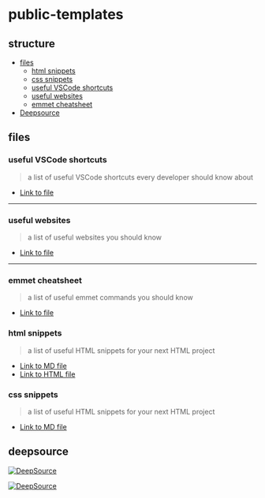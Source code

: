 # public-templates

## structure

- [files](#files)
  - [html snippets](#html-snippets)
  - [css snippets](#css-snippets)
  - [useful VSCode shortcuts](#useful-vscode-shortcuts)
  - [useful websites](#useful-websites)
  - [emmet cheatsheet](#emmet-cheatsheet)
- [Deepsource](#deepsource)

## files

### useful VSCode shortcuts

> a list of useful VSCode shortcuts every developer should know about

- [Link to file](./useful-VSCode-shortcuts.md)

---

### useful websites

> a list of useful websites you should know

- [Link to file](./useful-websites.md)

---

### emmet cheatsheet

> a list of useful emmet commands you should know

- [Link to file](./emmet-cheatsheet.md)

### html snippets

> a list of useful HTML snippets for your next HTML project

- [Link to MD file](./html/snippets.md)
- [Link to HTML file](./html/snippets.html)

### css snippets

> a list of useful HTML snippets for your next HTML project

- [Link to MD file](./css/snippets.md)

## deepsource

[![DeepSource](https://deepsource.io/gh/chraebsli/public-templates.svg/?label=active+issues&show_trend=true&token=iPLEZ6LBUKt48PkFFHeE401w)](https://deepsource.io/gh/chraebsli/public-templates/?ref=repository-badge)

[![DeepSource](https://deepsource.io/gh/chraebsli/public-templates.svg/?label=resolved+issues&show_trend=true&token=iPLEZ6LBUKt48PkFFHeE401w)](https://deepsource.io/gh/chraebsli/public-templates/?ref=repository-badge)
